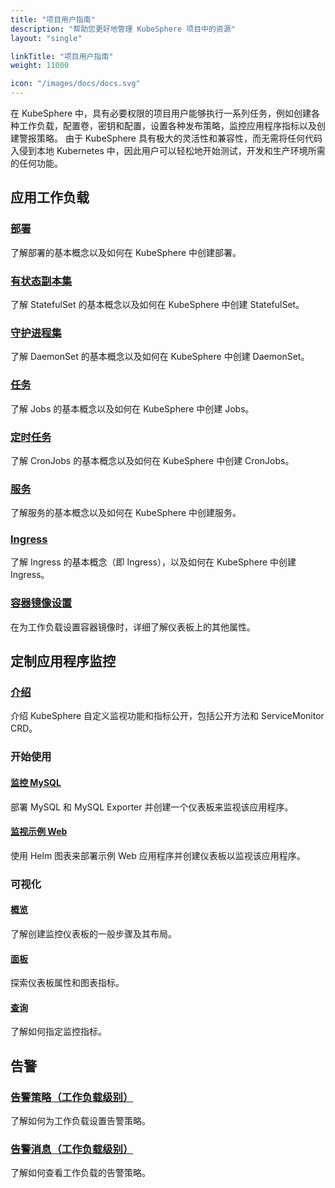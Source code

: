 ```yaml
---
title: "项目用户指南"
description: "帮助您更好地管理 KubeSphere 项目中的资源"
layout: "single"

linkTitle: "项目用户指南"
weight: 11000

icon: "/images/docs/docs.svg"
---
```


在 KubeSphere 中，具有必要权限的项目用户能够执行一系列任务，例如创建各种工作负载，配置卷，密钥和配置，设置各种发布策略，监控应用程序指标以及创建警报策略。 由于 KubeSphere 具有极大的灵活性和兼容性，而无需将任何代码入侵到本地 Kubernetes 中，因此用户可以轻松地开始测试，开发和生产环境所需的任何功能。

## 应用工作负载

### [部署](../project-user-guide/application-workloads/deployments/)

了解部署的基本概念以及如何在 KubeSphere 中创建部署。

### [有状态副本集](../project-user-guide/application-workloads/statefulsets/)

了解 StatefulSet 的基本概念以及如何在 KubeSphere 中创建 StatefulSet。

### [守护进程集](../project-user-guide/application-workloads/daemonsets/)

了解 DaemonSet 的基本概念以及如何在 KubeSphere 中创建 DaemonSet。

### [任务](../project-user-guide/application-workloads/jobs/)

了解 Jobs 的基本概念以及如何在 KubeSphere 中创建 Jobs。

### [定时任务](../project-user-guide/application-workloads/cronjob/)

了解 CronJobs 的基本概念以及如何在 KubeSphere 中创建 CronJobs。

### [服务](../project-user-guide/application-workloads/services/)

了解服务的基本概念以及如何在 KubeSphere 中创建服务。

### [Ingress](../project-user-guide/application-workloads/ingress/)

了解 Ingress 的基本概念（即 Ingress），以及如何在 KubeSphere 中创建 Ingress。

### [容器镜像设置](../project-user-guide/application-workloads/container-image-settings/)

在为工作负载设置容器镜像时，详细了解仪表板上的其他属性。

## 定制应用程序监控

### [介绍](../project-user-guide/custom-application-monitoring/introduction/)

介绍 KubeSphere 自定义监视功能和指标公开，包括公开方法和 ServiceMonitor CRD。

### 开始使用

#### [监控 MySQL](../project-user-guide/custom-application-monitoring/examples/monitor-mysql/)

部署 MySQL 和 MySQL Exporter 并创建一个仪表板来监视该应用程序。

#### [监视示例 Web](../project-user-guide/custom-application-monitoring/examples/monitor-sample-web/)

使用 Helm 图表来部署示例 Web 应用程序并创建仪表板以监视该应用程序。

### 可视化

#### [概览](../project-user-guide/custom-application-monitoring/visualization/overview/)

了解创建监控仪表板的一般步骤及其布局。

#### [面板](../project-user-guide/custom-application-monitoring/visualization/panel/)

探索仪表板属性和图表指标。

#### [查询](../project-user-guide/custom-application-monitoring/visualization/querying/)

了解如何指定监控指标。

## 告警

### [告警策略（工作负载级别）](../project-user-guide/alerting/alerting-policy/)

了解如何为工作负载设置告警策略。

### [告警消息（工作负载级别）](../project-user-guide/alerting/alerting-message/)

了解如何查看工作负载的告警策略。
